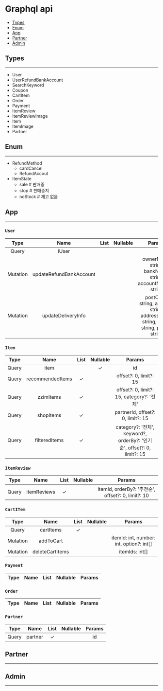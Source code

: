 # Graphql api

- [Types](#Types)
- [Enum](#Enum)
- [App](#App)
- [Partner](#Partner)
- [Admin](#Admin)

## Types
--------
- User
- UserRefundBankAccount
- SearchKeyword
- Coupon
- CartItem
- Order
- Payment
- ItemReview
- ItemReviewImage
- Item
- ItemImage
- Partner

## Enum
-------
- RefundMethod
    - cardCancel
    - RefundAccout
- ItemState 
    - sale # 판매중
    - stop # 판매중지
    - noStock # 재고 없음
## App
------
### `User`
| Type | Name | List | Nullable | Params |
|:----:|:----:|:----:|:--------:|:------:|
| Query | iUser |  |  |  |
| Mutation | updateRefundBankAccount |  |  | ownerName: string, bankName: string, accountNumber: string |
| Mutation | updateDeliveryInfo |  |  | postCode: string, address: string, addressDetail: string, name: string, phone: string |
### `Item`
| Type | Name | List | Nullable | Params |
|:----:|:----:|:----:|:--------:|:------:|
| Query | item |  | ✓ | id |
| Query | recommendedItems | ✓ |  | offset?: 0, limit?: 15 |
| Query | zzimItems | ✓ |  | offset?: 0, limit?: 15, category?: '전체' |
| Query | shopItems | ✓ |  | partnerId, offset?: 0, limit?: 15 |
| Query | filteredItems | ✓ |  | category?: '전체', keyword?, orderBy?: '인기순', offset?: 0, limit?: 15 |
### `ItemReview`
| Type | Name | List | Nullable | Params |
|:----:|:----:|:----:|:--------:|:------:|
| Query | itemReviews | ✓ |  | itemId, orderBy?: '추천순', offset?: 0, limit?: 10 |

### `CartITem`
| Type | Name | List | Nullable | Params |
|:----:|:----:|:----:|:--------:|:------:|
| Query | cartItems | ✓ |  |  |
| Mutation | addToCart |  |  | itemId: int, number: int, option?: int[] |
| Mutation | deleteCartItems |  |  | itemIds: int[] |



### `Payment`
| Type | Name | List | Nullable | Params |
|:----:|:----:|:----:|:--------:|:------:|

### `Order`
| Type | Name | List | Nullable | Params |
|:----:|:----:|:----:|:--------:|:------:|

### `Partner`
| Type | Name | List | Nullable | Params |
|:----:|:----:|:----:|:--------:|:------:|
| Query | partner | ✓ |  | id |

## Partner
----------
## Admin
--------

